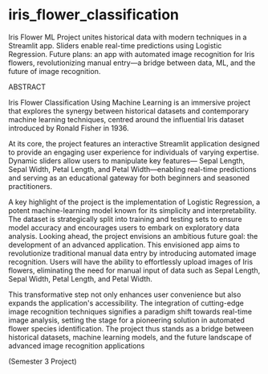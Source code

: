 # iris_flower_classification

Iris Flower ML Project unites historical data with modern techniques in a Streamlit app. Sliders enable real-time predictions using Logistic Regression. Future plans: an app with automated image recognition for Iris flowers, revolutionizing manual entry—a bridge between data, ML, and the future of image recognition.


ABSTRACT 

Iris Flower Classification Using Machine Learning is an immersive project that explores the synergy 
between historical datasets and contemporary machine learning techniques, centred around the influential 
Iris dataset introduced by Ronald Fisher in 1936.
 
At its core, the project features an interactive Streamlit application designed to provide an engaging user 
experience for individuals of varying expertise. Dynamic sliders allow users to manipulate key features— 
Sepal Length, Sepal Width, Petal Length, and Petal Width—enabling real-time predictions and serving 
as an educational gateway for both beginners and seasoned practitioners. 

A key highlight of the project is the implementation of Logistic Regression, a potent machine-learning 
model known for its simplicity and interpretability. The dataset is strategically split into training and 
testing sets to ensure model accuracy and encourages users to embark on exploratory data analysis. 
Looking ahead, the project envisions an ambitious future goal: the development of an advanced 
application. This envisioned app aims to revolutionize traditional manual data entry by introducing 
automated image recognition. Users will have the ability to effortlessly upload images of Iris flowers, 
eliminating the need for manual input of data such as Sepal Length, Sepal Width, Petal Length, and Petal 
Width. 

This transformative step not only enhances user convenience but also expands the application's 
accessibility. The integration of cutting-edge image recognition techniques signifies a paradigm shift 
towards real-time image analysis, setting the stage for a pioneering solution in automated flower species 
identification. The project thus stands as a bridge between historical datasets, machine learning models, 
and the future landscape of advanced image recognition applications


(Semester 3 Project)
